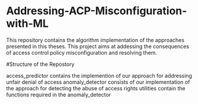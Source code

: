 # Addressing-ACP-Misconfiguration-with-ML

This repository contains the algorithm implementation of the approaches presented in this theses. 
This project aims at addessing the consequences of access control policy misconfiguration and resolving them.

#Structure of the Repostory

access_predictor contains the implemention of our approach for addressing unfair denial of access
anomaly_detector consists of our implementation of the approach for detecting the abuse of access rights
utilities  contain the functions required in the anomaly_detector
